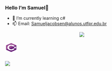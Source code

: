 ### Hello I’m Samuel👋
- 🌱 I’m currently learning c#
- 📫 Email: Samueljacobsen@alunos.utfpr.edu.br

<div align="center">
  <a href="https://github.com/SamuelJacobsen">

  <img height="180em" src="https://github-readme-stats.vercel.app/api/top-langs/?username=SamuelJacobsen&layout=compact&langs_count=7&theme=dracula"/>
</div>
<div style="display: inline_block"><br>

  <img align="center" alt="Samuel-Csharp" height="30" width="40" src="https://raw.githubusercontent.com/devicons/devicon/master/icons/csharp/csharp-original.svg">

</div>
  
  ##
 
<div> 

  <a href="https://www.linkedin.com/in/samuel-jacobsen-7a397a203/" target="_blank"><img src="https://img.shields.io/badge/-LinkedIn-%230077B5?style=for-the-badge&logo=linkedin&logoColor=white" target="_blank"></a> 

 

</div>










